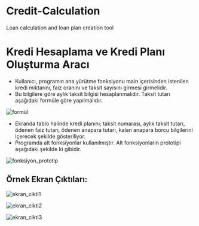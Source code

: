 # Credit-Calculation
Loan calculation and loan plan creation tool

# Kredi Hesaplama ve Kredi Planı Oluşturma Aracı

- Kullanıcı, programın ana yürütme fonksiyonu main içerisinden istenilen kredi miktarını, faiz oranını ve taksit sayısını girmesi girmelidir.
- Bu bilgilere göre aylık taksit bilgisi hesaplanmalıdır. Taksit tutarı aşağıdaki formüle göre yapılmalıdır.   

![formül](https://user-images.githubusercontent.com/66306220/87428189-a6391780-c5ea-11ea-952f-e859f64eb01d.png)

- Ekranda tablo halinde kredi planını;  taksit numarası, aylık taksit tutarı, ödenen faiz tutarı, ödenen anapara tutarı, kalan anapara borcu bilgilerini içerecek şekilde gösteriliyor.
- Programda alt fonksiyonlar kullanılmıştır. Alt fonksiyonların prototipi aşağıdaki şekilde ki gibidir.

![fonksiyon_prototip](https://user-images.githubusercontent.com/66306220/87428306-d4b6f280-c5ea-11ea-9421-491158e9c13d.png)

## Örnek Ekran Çıktıları:

![ekran_cikti1](https://user-images.githubusercontent.com/66306220/87428729-78a09e00-c5eb-11ea-93d5-e74edd6e7475.png)

![ekran_cikti2](https://user-images.githubusercontent.com/66306220/87428521-1cd61500-c5eb-11ea-92fe-2be8abdb5987.png)

![ekran_cikti3](https://user-images.githubusercontent.com/66306220/87428548-29f30400-c5eb-11ea-911d-4ae5139833b8.png)
